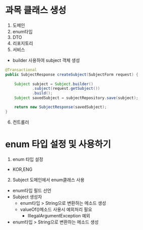 # 과목 클래스 생성

1. 도메인
2. enum타입 
3. DTO
4. 리포지토리
5. 서비스
- builder 사용하여 subject 객체 생성
```java
@Transactional
public SubjectResponse createSubject(SubjectForm request) {
    
    Subject subject = Subject.builder()
            .subject(request.getSubject())
            .build();
    Subject savedSubject = subjectRepository.save(subject);

    return new SubjectResponse(savedSubject);
}
```
6. 컨트롤러

# enum 타입 설정 및 사용하기
1. enum 타입 설정
- KOR,ENG
2. Subject 도메인에서 enum클래스 사용
- enum타입 필드 선언
- Subject 생성자
    - enum타입 > String으로 변환하는 메소드 생성
    - valueOf()메소드 사용시 예외처리 필요
        - IllegalArgumentException 예외
- enum타입 > String으로 변환하는 메소드 생성
